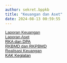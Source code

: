 ```yaml
---
author: sekret.bppkb
title: "Keuangan dan Aset"
date: 2024-08-13 00:59:55
---
```

<p style="margin: 0cm;"><span style="font-size: 10pt; font-family: arial, helvetica, sans-serif; color: black;"><a href="https://litbang.kalbarprov.go.id/ms.-keuangan-dan-aset/laporan-keuangan"><span style="vertical-align: inherit;"><span style="vertical-align: inherit;"><span style="vertical-align: inherit;"><span style="vertical-align: inherit;"><span style="vertical-align: inherit;"><span style="vertical-align: inherit;"><span style="vertical-align: inherit;"><span style="vertical-align: inherit;"><span style="vertical-align: inherit;"><span style="vertical-align: inherit;"><span style="vertical-align: inherit;"><span style="vertical-align: inherit;">Laporan Keuangan</span></span></span></span></span></span></span></span></span></span></span></span></a></span></p>

<p style="margin: 0cm;"><span style="font-size: 10pt; font-family: arial, helvetica, sans-serif; color: black;"><a href="https://litbang.kalbarprov.go.id/ms.-keuangan-dan-aset/laporan-aset"><span style="vertical-align: inherit;"><span style="vertical-align: inherit;"><span style="vertical-align: inherit;"><span style="vertical-align: inherit;"><span style="vertical-align: inherit;"><span style="vertical-align: inherit;"><span style="vertical-align: inherit;"><span style="vertical-align: inherit;"><span style="vertical-align: inherit;"><span style="vertical-align: inherit;"><span style="vertical-align: inherit;"><span style="vertical-align: inherit;">Laporan Aset</span></span></span></span></span></span></span></span></span></span></span></span></a></span></p>

<p style="margin: 0cm;"><span style="font-size: 10pt; font-family: arial, helvetica, sans-serif;"><a href="https://litbang.kalbarprov.go.id/ms.-keuangan-dan-aset/rka-dan-dpa"><span style="color: black;"><span style="vertical-align: inherit;"><span style="vertical-align: inherit;"><span style="vertical-align: inherit;"><span style="vertical-align: inherit;"><span style="vertical-align: inherit;"><span style="vertical-align: inherit;"><span style="vertical-align: inherit;"><span style="vertical-align: inherit;"><span style="vertical-align: inherit;"><span style="vertical-align: inherit;"><span style="vertical-align: inherit;"><span style="vertical-align: inherit;">RKA dan DPA</span></span></span></span></span></span></span></span></span></span></span></span></span></a></span></p>

<p style="margin: 0cm;"><span style="font-size: 10pt; font-family: arial, helvetica, sans-serif; color: black;"><a href="https://litbang.kalbarprov.go.id/ms.-keuangan-dan-aset/rkbmd-dan-rkpbmd"><span style="vertical-align: inherit;"><span style="vertical-align: inherit;"><span style="vertical-align: inherit;"><span style="vertical-align: inherit;"><span style="vertical-align: inherit;"><span style="vertical-align: inherit;"><span style="vertical-align: inherit;"><span style="vertical-align: inherit;"><span style="vertical-align: inherit;"><span style="vertical-align: inherit;"><span style="vertical-align: inherit;"><span style="vertical-align: inherit;">RKBMD dan RKPBMD</span></span></span></span></span></span></span></span></span></span></span></span></a></span></p>

<p style="margin: 0cm;"><span style="font-size: 10pt; font-family: arial, helvetica, sans-serif;"><span style="color: black;"><a href="https://litbang.kalbarprov.go.id/ms.-keuangan-dan-aset/realisasi-keuangan"><span style="vertical-align: inherit;"><span style="vertical-align: inherit;"><span style="vertical-align: inherit;"><span style="vertical-align: inherit;"><span style="vertical-align: inherit;"><span style="vertical-align: inherit;"><span style="vertical-align: inherit;"><span style="vertical-align: inherit;"><span style="vertical-align: inherit;"><span style="vertical-align: inherit;"><span style="vertical-align: inherit;"><span style="vertical-align: inherit;">Realisasi Keuangan</span></span></span></span></span></span></span></span></span></span></span></span></a></span><span style="color: black;"></span></span></p>

<p style="margin: 0cm;"><span style="font-size: 10pt; font-family: arial, helvetica, sans-serif;"><a href="https://litbang.kalbarprov.go.id/ms.-keuangan-dan-aset/kerangka-acuan-kegiatan"><span style="color: black;"><span style="vertical-align: inherit;"><span style="vertical-align: inherit;"><span style="vertical-align: inherit;">KAK Kegiatan</span></span></span></span></a></span></p>

<p style="margin: 0cm; line-height: 1.1;"></p>

<p style="line-height: 1.1;"></p>
